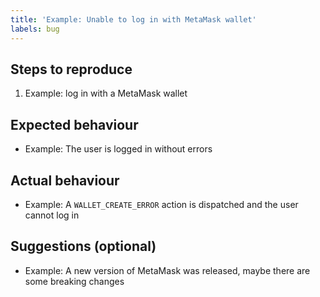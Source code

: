 ```yaml
---
title: 'Example: Unable to log in with MetaMask wallet'
labels: bug
---
```


## Steps to reproduce

1. Example: log in with a MetaMask wallet


## Expected behaviour

* Example: The user is logged in without errors


## Actual behaviour

* Example: A `WALLET_CREATE_ERROR` action is dispatched and the user cannot log in


## Suggestions (optional)

* Example: A new version of MetaMask was released, maybe there are some breaking changes
